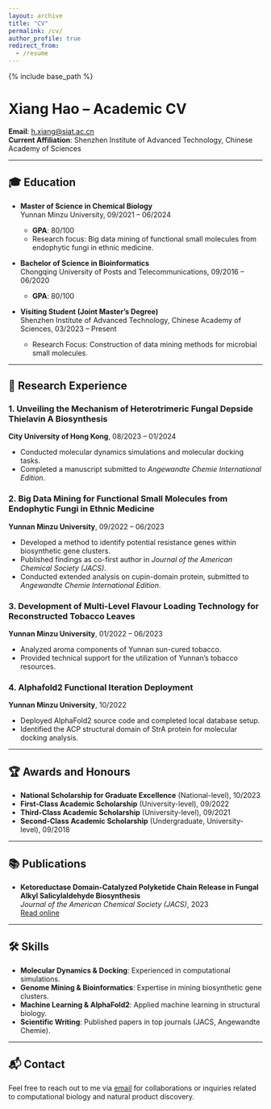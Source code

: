 ```yaml
---
layout: archive
title: "CV"
permalink: /cv/
author_profile: true
redirect_from:
  - /resume
---
```


{% include base_path %}

# Xiang Hao – Academic CV
**Email**: [h.xiang@siat.ac.cn](mailto:h.xiang@siat.ac.cn)  
**Current Affiliation**: Shenzhen Institute of Advanced Technology, Chinese Academy of Sciences

---

## 🎓 Education
- **Master of Science in Chemical Biology**  
  Yunnan Minzu University, 09/2021 – 06/2024
  - **GPA**: 80/100
  - Research focus: Big data mining of functional small molecules from endophytic fungi in ethnic medicine.

- **Bachelor of Science in Bioinformatics**  
  Chongqing University of Posts and Telecommunications, 09/2016 – 06/2020
  - **GPA**: 80/100

- **Visiting Student (Joint Master’s Degree)**  
  Shenzhen Institute of Advanced Technology, Chinese Academy of Sciences, 03/2023 – Present
  - Research Focus: Construction of data mining methods for microbial small molecules.

---

## 🔬 Research Experience
### 1. Unveiling the Mechanism of Heterotrimeric Fungal Depside Thielavin A Biosynthesis
**City University of Hong Kong**, 08/2023 – 01/2024
- Conducted molecular dynamics simulations and molecular docking tasks.
- Completed a manuscript submitted to *Angewandte Chemie International Edition*.

### 2. Big Data Mining for Functional Small Molecules from Endophytic Fungi in Ethnic Medicine
**Yunnan Minzu University**, 09/2022 – 06/2023
- Developed a method to identify potential resistance genes within biosynthetic gene clusters.
- Published findings as co-first author in *Journal of the American Chemical Society (JACS)*.
- Conducted extended analysis on cupin-domain protein, submitted to *Angewandte Chemie International Edition*.

### 3. Development of Multi-Level Flavour Loading Technology for Reconstructed Tobacco Leaves
**Yunnan Minzu University**, 01/2022 – 06/2023
- Analyzed aroma components of Yunnan sun-cured tobacco.
- Provided technical support for the utilization of Yunnan’s tobacco resources.

### 4. Alphafold2 Functional Iteration Deployment
**Yunnan Minzu University**, 10/2022
- Deployed AlphaFold2 source code and completed local database setup.
- Identified the ACP structural domain of StrA protein for molecular docking analysis.

---

## 🏆 Awards and Honours
- **National Scholarship for Graduate Excellence** (National-level), 10/2023
- **First-Class Academic Scholarship** (University-level), 09/2022
- **Third-Class Academic Scholarship** (University-level), 09/2021
- **Second-Class Academic Scholarship** (Undergraduate, University-level), 09/2018

---

## 📚 Publications
- **Ketoreductase Domain-Catalyzed Polyketide Chain Release in Fungal Alkyl Salicylaldehyde Biosynthesis**  
  *Journal of the American Chemical Society (JACS)*, 2023  
  [Read online](https://pubs.acs.org/doi/10.1021/jacs.3c02011?ref=pdf)

---

## 🛠 Skills
- **Molecular Dynamics & Docking**: Experienced in computational simulations.
- **Genome Mining & Bioinformatics**: Expertise in mining biosynthetic gene clusters.
- **Machine Learning & AlphaFold2**: Applied machine learning in structural biology.
- **Scientific Writing**: Published papers in top journals (JACS, Angewandte Chemie).

---

## 📬 Contact
Feel free to reach out to me via [email](mailto:h.xiang@siat.ac.cn) for collaborations or inquiries related to computational biology and natural product discovery.  
